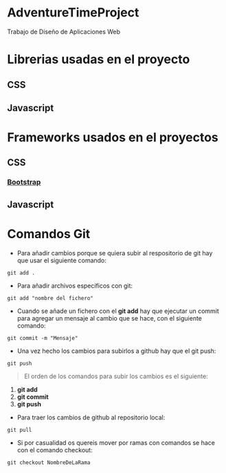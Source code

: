 # AdventureTimeProject
Trabajo de Diseño de Aplicaciones Web

# Librerias usadas en el proyecto
## CSS

## Javascript

# Frameworks usados en el proyectos

## CSS

### [Bootstrap](https://getbootstrap.com/docs/5.0/getting-started/introduction/)

## Javascript

# Comandos Git

- Para añadir cambios porque se quiera subir al respositorio de git hay que usar el siguiente comando:

```
git add . 
```
- Para añadir archivos específicos con git:
```
git add "nombre del fichero"
```

- Cuando se añade un fichero con el **git add** hay que ejecutar un commit para agregar un mensaje al cambio que se hace, con el siguiente comando:

```
git commit -m "Mensaje"
```

- Una vez hecho los cambios para subirlos a github hay que el git push:

```
git push
```
> El orden de los comandos para subir los cambios es el siguiente:    
1.  **git add**
2.  **git commit**
3.  **git push**
- Para traer los cambios de github al repositorio local:

```
git pull
```

- Si por casualidad os quereis mover por ramas con comandos se hace con el comando checkout:

```
git checkout NombreDeLaRama
```